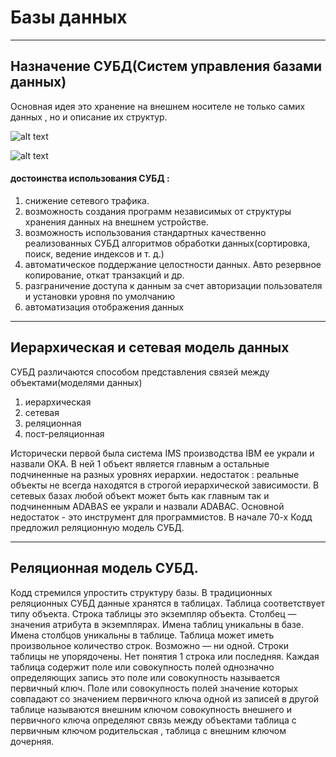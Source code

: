 # Базы данных

-----

## Назначение СУБД(Систем управления базами данных)

Основная идея это хранение на внешнем носителе не только самих данных , но и описание их структур.

![alt text](http://i.imgur.com/lnG78pB.png "классическое взаимодействие с файлами")

![alt text](http://i.imgur.com/TkRCf0J.png "взаимодействие программ с файлами при помощи субд")

#### достоинства использования СУБД :

1. снижение сетевого трафика.
2. возможность создания программ независимых от структуры хранения данных на внешнем устройстве.
3. возможность использования стандартных качественно реализованных СУБД алгоритмов обработки данных(сортировка, поиск, ведение индексов и т. д.)
4. автоматическое поддержание целостности данных. Авто резервное копирование, откат транзакций и др.
5. разграничение доступа к данным за счет авторизации пользователя и установки уровня по умолчанию
6. автоматизация отображения данных

---

## Иерархическая и сетевая модель данных

СУБД различаются способом представления связей между объектами(моделями данных) 

1. иерархическая
2. сетевая
3. реляционная
4. пост-реляционная
 
Исторически первой была система IMS  производства IBM  ее украли и назвали OKA. В ней 1 объект является главным а остальные подчиненные на разных уровнях иерархии.
недостаток : реальные объекты не всегда находятся в строгой иерархической зависимости. 
В сетевых базах любой объект может быть как главным так и подчиненным ADABAS ее украли и назвали ADABAC. Основной недостаток -  это инструмент для программистов.
В начале 70-х Кодд предложил реляционную модель СУБД.

---

## Реляционная модель СУБД.

Кодд стремился упростить структуру базы.
В традиционных реляционных СУБД данные хранятся в таблицах. Таблица соответствует типу объекта. Строка таблицы это экземпляр объекта. Столбец — значения атрибута в экземплярах. Имена таблиц уникальны в базе. Имена столбцов уникальны в таблице. Таблица может иметь произвольное количество строк. Возможно — ни одной. Строки таблицы не упорядочены. Нет понятия 1 строка или последняя. Каждая таблица содержит поле или совокупность полей однозначно определяющих запись это поле или совокупность называется первичный ключ. Поле или совокупность полей значение которых совпадают со значением первичного ключа одной из записей в другой таблице называются внешним ключом совокупность внешнего и первичного ключа определяют связь между объектами таблица с первичным ключом родительская , таблица с внешним ключом дочерняя. 
